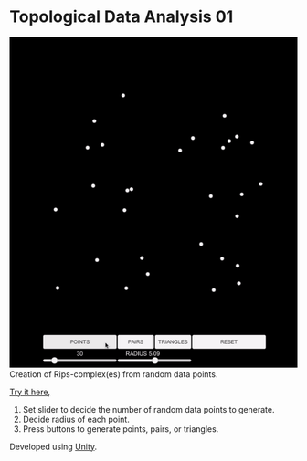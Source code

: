 # Topological Data Analysis 01

![](TDA01GIF.gif)
Creation of Rips-complex(es) from random data points.

<a href="https://drk4oz.itch.io/topological-data-analysis-01">Try it here,</a>

1. Set slider to decide the number of random data points to generate.
2. Decide radius of each point.
3. Press buttons to generate points, pairs, or triangles.


Developed using <a href="https://store.unity.com/download?ref=personal">Unity</a>.
